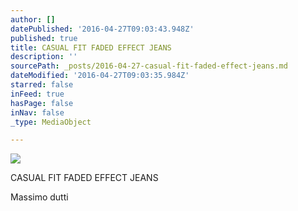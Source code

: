 ```yaml
---
author: []
datePublished: '2016-04-27T09:03:43.948Z'
published: true
title: CASUAL FIT FADED EFFECT JEANS
description: ''
sourcePath: _posts/2016-04-27-casual-fit-faded-effect-jeans.md
dateModified: '2016-04-27T09:03:35.984Z'
starred: false
inFeed: true
hasPage: false
inNav: false
_type: MediaObject

---
```

![](https://the-grid-user-content.s3-us-west-2.amazonaws.com/9330698c-2148-4cf9-95b9-f9203795f1e2.jpg)

CASUAL FIT FADED EFFECT JEANS

Massimo dutti